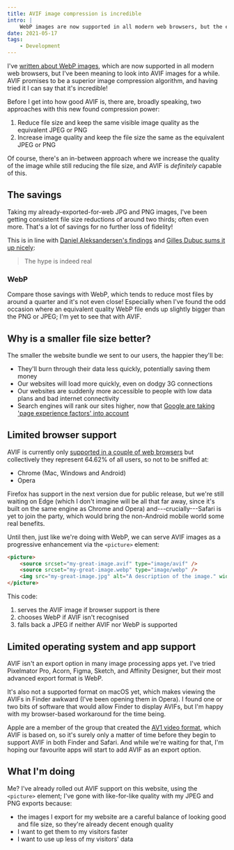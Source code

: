 ```yaml
---
title: AVIF image compression is incredible
intro: |
    WebP images are now supported in all modern web browsers, but the emerging AVIF format promises to be even better; I'm pleased to tell you it is!
date: 2021-05-17
tags:
    - Development
---
```


I've [written about WebP images](/blog/using-webp-images), which are now supported in all modern web browsers, but I've been meaning to look into AVIF images for a while. AVIF promises to be a superior image compression algorithm, and having tried it I can say that it's incredible!

Before I get into how good AVIF is, there are, broadly speaking, two approaches with this new found compression power:

1. Reduce file size and keep the same visible image quality as the equivalent JPEG or PNG
2. Increase image quality and keep the file size the same as the equivalent JPEG or PNG

Of course, there's an in-between approach where we increase the quality of the image while still reducing the file size, and AVIF is *definitely* capable of this.


## The savings

Taking my already-exported-for-web JPG and PNG images, I've been getting consistent file size reductions of around two thirds; often even more. That's a lot of savings for no further loss of fidelity!

This is in line with [Daniel Aleksandersen's findings](https://www.ctrl.blog/entry/webp-avif-comparison.html) and [Gilles Dubuc sums it up nicely](https://calendar.perfplanet.com/2018/is-avif-the-future-of-images-on-the-web/):

> The hype is indeed real

### WebP

Compare those savings with WebP, which tends to reduce most files by around a quarter and it's not even close! Especially when I've found the odd occasion where an equivalent quality WebP file ends up slightly bigger than the PNG or JPEG; I'm yet to see that with AVIF.


## Why is a smaller file size better?

The smaller the website bundle we sent to our users, the happier they'll be:

- They'll burn through their data less quickly, potentially saving them money
- Our websites will load more quickly, even on dodgy 3G connections
- Our websites are suddenly more accessible to people with low data plans and bad internet connectivity
- Search engines will rank our sites higher, now that [Google are taking 'page experience factors' into account](https://developers.google.com/search/blog/2020/11/timing-for-page-experience)


## Limited browser support

AVIF is currently only [supported in a couple of web browsers](https://caniuse.com/avif) but collectively they represent 64.62% of all users, so not to be sniffed at:

- Chrome (Mac, Windows and Android)
- Opera

Firefox has support in the next version due for public release, but we're still waiting on Edge (which I don't imagine will be all that far away, since it's built on the same engine as Chrome and Opera) and---crucially---Safari is yet to join the party, which would bring the non-Android mobile world some real benefits.

Until then, just like we're doing with WebP, we can serve AVIF images as a progressive enhancement via the `<picture>` element:

```html
<picture>
    <source srcset="my-great-image.avif" type="image/avif" />
    <source srcset="my-great-image.webp" type="image/webp" />
    <img src="my-great-image.jpg" alt="A description of the image." width="800" height="450" />
</picture>
```

This code:

1. serves the AVIF image if browser support is there
2. chooses WebP if AVIF isn't recognised
3. falls back a JPEG if neither AVIF nor WebP is supported


## Limited operating system and app support

AVIF isn't an export option in many image processing apps yet. I've tried Pixelmator Pro, Acorn, Figma, Sketch, and Affinity Designer, but their most advanced export format is WebP.

It's also not a supported format on macOS yet, which makes viewing the AVIFs in Finder awkward (I've been opening them in Opera). I found one or two bits of software that would allow Finder to display AVIFs, but I'm happy with my browser-based workaround for the time being.

Apple are a member of the group that created the [AV1 video format](https://en.wikipedia.org/wiki/AV1), which AVIF is based on, so it's surely only a matter of time before they begin to support AVIF in both Finder and Safari. And while we're waiting for that, I'm hoping our favourite apps will start to add AVIF as an export option.


## What I'm doing

Me? I've already rolled out AVIF support on this website, using the `<picture>` element; I've gone with like-for-like quality with my JPEG and PNG exports because:

- the images I export for my website are a careful balance of looking good and file size, so they're already decent enough quality
- I want to get them to my visitors faster
- I want to use up less of my visitors' data
